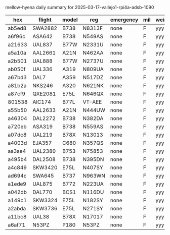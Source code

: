 mellow-hyena daily summary for 2025-03-17-vallejo1-rpi4a-adsb-1090

|hex|flight|model|reg|emergency|mil|weirdo|
|--|--|--|--|--|--|--|
|ab5ed8|SWA2882|B738|N8313F|none|F|yyy|
|a6f96c|ASA642|B738|N549AS|none|F|yyy|
|a21633|UAL837|B77W|N2331U|none|F|yyy|
|a5a10a|AAL2661|A21N|N462AA|none|F|yyy|
|a2b501|UAL888|B77W|N2737U|none|F|yyy|
|ab050f|UAL336|A319|N809UA|none|F|yyy|
|a67bd3|DAL7|A359|N517DZ|none|F|yyy|
|a81b2a|NKS246|A320|N621NK|none|F|yyy|
|a87cf9|QXE2081|E75L|N646QX|none|F|yyy|
|801538|AIC174|B77L|VT-AEE|none|F|yyy|
|a55b50|AAL2633|A21N|N444UW|none|F|yyy|
|a46304|DAL2272|B738|N382DA|none|F|yyy|
|a720eb|ASA319|B738|N559AS|none|F|yyy|
|a07dc8|UAL219|B78X|N13013|none|F|yyy|
|a4003d|EJA357|C680|N357QS|none|F|yyy|
|aa3ae4|UAL2380|B753|N75853|none|F|yyy|
|a495b4|DAL2508|B738|N395DN|none|F|yyy|
|a4c849|SKW3420|E75L|N407SY|none|F|yyy|
|ad694c|SWA645|B737|N963WN|none|F|yyy|
|a1ede9|UAL875|B772|N223UA|none|F|yyy|
|a042db|DAL770|BCS1|N116DU|none|F|yyy|
|a149c1|SKW3324|E75L|N182SY|none|F|yyy|
|a2abda|SKW3736|E75L|N271SY|none|F|yyy|
|a11bc8|UAL38|B78X|N17017|none|F|yyy|
|a6af71|N53PZ|P180|N53PZ|none|F|yyy|
